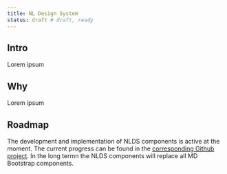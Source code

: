 ```yaml
---
title: NL Design System
status: draft # draft, ready
---
```


## Intro
Lorem ipsum

## Why
Lorem ipsum

## Roadmap
The development and implementation of NLDS components is active at the moment. The current progress can be found in the [corresponding Github project](https://github.com/orgs/GemeenteNijmegen/projects/10). In the long termn the NLDS components will replace all MD Bootstrap components.

<script>
    var docElement = document.querySelector('.Document');
    docElement.innerHTML = docElement.innerHTML.replace(/%HOST%/g, window.location.origin);
</script>